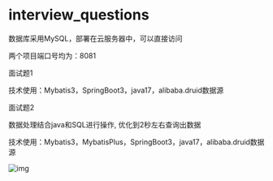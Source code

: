 # interview_questions
数据库采用MySQL，部署在云服务器中，可以直接访问



两个项目端口号均为：8081

面试题1

技术使用：Mybatis3，SpringBoot3，java17，alibaba.druid数据源



面试题2

数据处理结合java和SQL进行操作, 优化到2秒左右查询出数据

技术使用：Mybatis3，MybatisPlus，SpringBoot3，java17，alibaba.druid数据源

![img](https://img1.imgtp.com/2023/09/16/LIvFNneW.png)